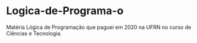 # Logica-de-Programa-o
Matéria Lógica de Programação que paguei em 2020 na UFRN no curso de Ciências e Tecnologia.
